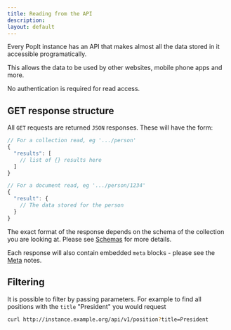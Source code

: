 ```yaml
---
title: Reading from the API
description: 
layout: default
---
```


Every PopIt instance has an API that makes almost all the data stored in it accessible programatically.

This allows the data to be used by other websites, mobile phone apps and more.

No authentication is required for read access.

## GET response structure

All `GET` requests are returned `JSON` responses. These will have the form:

``` javascript
// For a collection read, eg '.../person'
{
  "results": [
    // list of {} results here
  ]
}
```

``` javascript
// For a document read, eg '.../person/1234'
{
  "result": {
    // The data stored for the person
  }
}
```

The exact format of the response depends on the schema of the collection you are looking at. Please see [Schemas](../schemas) for more details.

Each response will also contain embedded `meta` blocks - please see the [Meta](../schemas/meta) notes.

## Filtering

It is possible to filter by passing parameters. For example to find all positions with the `title` "President" you would request

``` bash
curl http://instance.example.org/api/v1/position?title=President
```